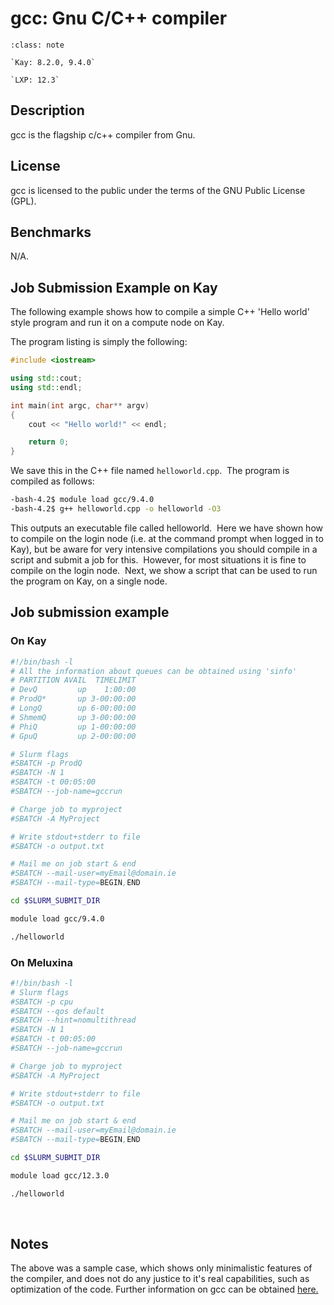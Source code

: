 # gcc: Gnu C/C++ compiler

```{admonition} Versions Installed
:class: note

`Kay: 8.2.0, 9.4.0`

`LXP: 12.3`

```

## Description

gcc is the flagship c/c++ compiler from Gnu.

## License

gcc is licensed to the public under the terms of the GNU Public License (GPL).

## Benchmarks

N/A.

## Job Submission Example on Kay

The following example shows how to compile a simple C++ 'Hello world' style program and run it on a compute node on Kay.

The program listing is simply the following:
```c++
#include <iostream>

using std::cout;
using std::endl;

int main(int argc, char** argv)
{
    cout << "Hello world!" << endl;

    return 0;
}
```

We save this in the C++ file named `helloworld.cpp`.  The program is compiled as follows:
```bash
-bash-4.2$ module load gcc/9.4.0
-bash-4.2$ g++ helloworld.cpp -o helloworld -O3
```

This outputs an executable file called helloworld.  Here we have shown how to compile on the login node (i.e. at the command prompt when logged in to Kay), but be aware for very intensive compilations you should compile in a script and submit a job for this.  However, for most
situations it is fine to compile on the login node.  Next, we show a script that can be used to run the program on Kay, on a single node.

## Job submission example

### On Kay

```bash
#!/bin/bash -l
# All the information about queues can be obtained using 'sinfo'
# PARTITION AVAIL  TIMELIMIT 
# DevQ         up    1:00:00  
# ProdQ*       up 3-00:00:00   
# LongQ        up 6-00:00:00   
# ShmemQ       up 3-00:00:00   
# PhiQ         up 1-00:00:00  
# GpuQ         up 2-00:00:00    

# Slurm flags
#SBATCH -p ProdQ
#SBATCH -N 1
#SBATCH -t 00:05:00
#SBATCH --job-name=gccrun

# Charge job to myproject
#SBATCH -A MyProject

# Write stdout+stderr to file
#SBATCH -o output.txt

# Mail me on job start & end
#SBATCH --mail-user=myEmail@domain.ie
#SBATCH --mail-type=BEGIN,END

cd $SLURM_SUBMIT_DIR

module load gcc/9.4.0

./helloworld
```

### On Meluxina

```bash
#!/bin/bash -l
# Slurm flags
#SBATCH -p cpu
#SBATCH --qos default
#SBATCH --hint=nomultithread
#SBATCH -N 1
#SBATCH -t 00:05:00
#SBATCH --job-name=gccrun

# Charge job to myproject
#SBATCH -A MyProject

# Write stdout+stderr to file
#SBATCH -o output.txt

# Mail me on job start & end
#SBATCH --mail-user=myEmail@domain.ie
#SBATCH --mail-type=BEGIN,END

cd $SLURM_SUBMIT_DIR

module load gcc/12.3.0

./helloworld
```
 

## Notes

The above was a sample case, which shows only minimalistic features of the compiler, and does not do any justice to it's real capabilities, such as optimization of the code. Further information on gcc can be obtained [here.](https://gcc.gnu.org/) 

